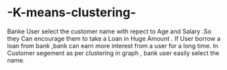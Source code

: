 # -K-means-clustering-

Banke User select the customer name with repect to Age and Salary .So they Can encourage them to take a Loan in Huge Amount .
If User borrow a loan from bank ,bank can earn more interest from a user for a long time.
In Customer segement as per clustering in graph , bank user easily select the name.
